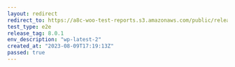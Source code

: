 ```yaml
---
layout: redirect
redirect_to: https://a8c-woo-test-reports.s3.amazonaws.com/public/release/8.0.1/wp-latest-2/e2e/index.html
test_type: e2e
release_tag: 8.0.1
env_description: "wp-latest-2"
created_at: "2023-08-09T17:19:13Z"
passed: true
---
```

